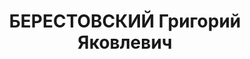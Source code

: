 ---
title: БЕРЕСТОВСКИЙ Григорий Яковлевич
description: "1904 р. н., Сумська обл., м. Суми, українець, освіта неповна середня,\
  \ Командир артилерійського полку 41 СД \n  Арешт 15.10.1937. Військовою колегією\
  \ Верховного Суду СРСР 14.01.1938 за ст.ст. 54-1 «б», 54-8, 54-11 КК УСРР засуджений\
  \ до ВМП. Розстріляний 15.01.1938 у м. Київ \n  Реабілітований 13.06.1957 Військовою\
  \ колегією Верховного Суду СРСР"
---